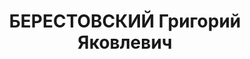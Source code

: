 ---
title: БЕРЕСТОВСКИЙ Григорий Яковлевич
description: "1904 р. н., Сумська обл., м. Суми, українець, освіта неповна середня,\
  \ Командир артилерійського полку 41 СД \n  Арешт 15.10.1937. Військовою колегією\
  \ Верховного Суду СРСР 14.01.1938 за ст.ст. 54-1 «б», 54-8, 54-11 КК УСРР засуджений\
  \ до ВМП. Розстріляний 15.01.1938 у м. Київ \n  Реабілітований 13.06.1957 Військовою\
  \ колегією Верховного Суду СРСР"
---